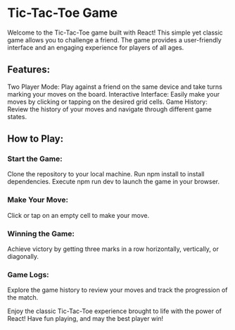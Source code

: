 # Tic-Tac-Toe Game

Welcome to the Tic-Tac-Toe game built with React! This simple yet classic game allows you to challenge a friend. The game provides a user-friendly interface and an engaging experience for players of all ages.

## Features:

Two Player Mode: Play against a friend on the same device and take turns marking your moves on the board.
Interactive Interface: Easily make your moves by clicking or tapping on the desired grid cells.
Game History: Review the history of your moves and navigate through different game states.

## How to Play:

### Start the Game:

Clone the repository to your local machine.
Run npm install to install dependencies.
Execute npm run dev to launch the game in your browser.

### Make Your Move:

Click or tap on an empty cell to make your move.

### Winning the Game:

Achieve victory by getting three marks in a row horizontally, vertically, or diagonally.

### Game Logs:

Explore the game history to review your moves and track the progression of the match.

Enjoy the classic Tic-Tac-Toe experience brought to life with the power of React! Have fun playing, and may the best player win!
